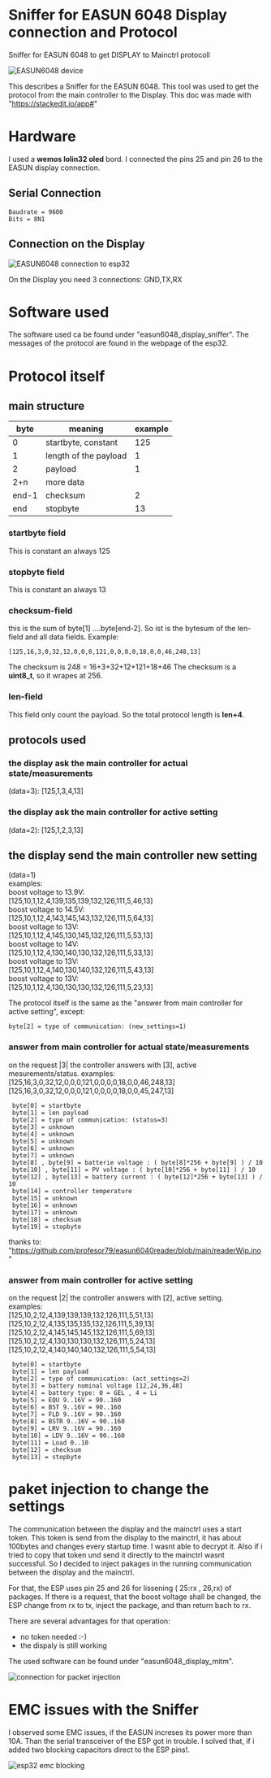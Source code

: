
# Sniffer for EASUN 6048 Display connection and Protocol
Sniffer for EASUN 6048 to get DISPLAY to Mainctrl protocoll

![EASUN6048 device](./IMG_20250204_103205.jpg )

This describes a Sniffer for the EASUN 6048. This tool was used to get the protocol from the main controller to the Display.
This doc was made with "https://stackedit.io/app#"

# Hardware

I used a **wemos lolin32 oled** bord. I connected the pins 25 and pin 26 to the EASUN display connection.


## Serial Connection
```
Baudrate = 9600
Bits = 8N1
```

## Connection on the Display
![EASUN6048 connection to esp32](./IMG_20250204_103514.jpg )

On the Display you need 3 connections: GND,TX,RX

# Software used
The software used ca be found under "easun6048_display_sniffer". The messages of the protocol are found in the webpage of the esp32.

# Protocol itself

## main structure
| byte | meaning  | example |
|--|--|--|
|0| startbyte, constant | 125 | 
|1| length of the payload| 1 |
|2| payload | 1 |
|2+n| more data| |
|end-1| checksum | 2 |
| end | stopbyte | 13 |

### startbyte field
This is constant an always 125

### stopbyte field
This is constant an always 13

### checksum-field
this is the sum of byte[1] ....byte[end-2]. So ist is the bytesum of the len-field and all data fields. Example:
```
[125,16,3,0,32,12,0,0,0,121,0,0,0,0,18,0,0,46,248,13]
```
The checksum is 248 = 16+3+32+12+121+18+46
The checksum is a **uint8_t**, so it wrapes at 256. 

### len-field
This field only count the payload. So the total protocol length is **len+4**.

## protocols used

### the display ask the  main controller for actual state/measurements
(data=3): [125,1,3,4,13]

### the display ask the  main controller for active setting
(data=2): [125,1,2,3,13]

## the display send the main controller new setting
(data=1)  
examples:  
boost voltage to 13.9V:  
[125,10,1,12,4,139,135,139,132,126,111,5,46,13]  
boost voltage to 14.5V:  
[125,10,1,12,4,143,145,143,132,126,111,5,64,13]  
boost voltage to 13V:  
[125,10,1,12,4,145,130,145,132,126,111,5,53,13]  
boost voltage to 14V:  
[125,10,1,12,4,130,140,130,132,126,111,5,33,13]  
boost voltage to 13V:  
[125,10,1,12,4,140,130,140,132,126,111,5,43,13]  
boost voltage to 13V:  
[125,10,1,12,4,130,130,130,132,126,111,5,23,13]  

The protocol itself is the same as the "answer from main controller for active setting", except:
```
byte[2] = type of communication: (new_settings=1) 
```

### answer from main controller for actual state/measurements
on the request |3| the controller answers with [3], active mesurements/status.
examples:  
[125,16,3,0,32,12,0,0,0,121,0,0,0,0,18,0,0,46,248,13]  
[125,16,3,0,32,12,0,0,0,121,0,0,0,0,18,0,0,45,247,13]  
```
 byte[0] = startbyte  
 byte[1] = len payload  
 byte[2] = type of communication: (status=3)  
 byte[3] = unknown  
 byte[4] = unknown  
 byte[5] = unknown  
 byte[6] = unknown  
 byte[7] = unknown  
 byte[8] , byte[9] = batterie voltage : ( byte[8]*256 + byte[9] ) / 10  
 byte[10] , byte[11] = PV voltage : ( byte[10]*256 + byte[11] ) / 10  
 byte[12] , byte[13] = battery current : ( byte[12]*256 + byte[13] ) / 10  
 byte[14] = controller temperature  
 byte[15] = unknown  
 byte[16] = unknown  
 byte[17] = unknown  
 byte[18] = checksum  
 byte[19] = stopbyte  
```
thanks to: "https://github.com/profesor79/easun6040reader/blob/main/readerWip.ino"  

### answer from main controller for active setting
on the request |2| the controller answers with [2], active setting.  
examples:  
[125,10,2,12,4,139,139,139,132,126,111,5,51,13]  
[125,10,2,12,4,135,135,135,132,126,111,5,39,13]  
[125,10,2,12,4,145,145,145,132,126,111,5,69,13]  
[125,10,2,12,4,130,130,130,132,126,111,5,24,13]  
[125,10,2,12,4,140,140,140,132,126,111,5,54,13]  

```
 byte[0] = startbyte
 byte[1] = len payload
 byte[2] = type of communication: (act_settings=2) 
 byte[3] = battery nominal voltage [12,24,36,48]
 byte[4] = battery type: 0 = GEL , 4 = Li
 byte[5] = EQU 9..16V = 90..160
 byte[6] = BST 9..16V = 90..160
 byte[7] = FLD 9..16V = 90..160
 byte[8] = BSTR 9..16V = 90..160
 byte[9] = LRV 9..16V = 90..160
 byte[10] = LDV 9..16V = 90..160
 byte[11] = Load 0..10
 byte[12] = checksum
 byte[13] = stopbyte
```

# paket injection to change the settings
The communication between the display and the mainctrl uses a start token. This token is send from the display to the mainctrl, it has about 100bytes and changes every startup time. I wasnt able to decrypt it. Also if i tried to copy that token und send it directly to the mainctrl wasnt successful. 
So I decided to inject pakages in the running communication between the display and the mainctrl.

For that, the ESP uses pin 25 and 26 for lissening ( 25:rx , 26,rx) of packages. If there is a request, that the boost voltage shall be changed, the ESP change from rx to tx, inject the package, and than return bach to rx.

There are several advantages for that operation:
- no token needed :-)
- the dispaly is still working

The used software can be found under "easun6048_display_mitm".

![connection for packet injection](./Schematic_EASUN6048_ESP32.png )

# EMC issues with the Sniffer
I observed some EMC issues, if the EASUN increses its power more than 10A. Than the serial transceiver of the ESP got in trouble. I solved that, if i added two blocking capacitors direct to the ESP pins!.

![esp32 emc blocking](./esp32_emc_blocking.jpg)
